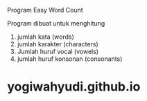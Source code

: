 Program Easy Word Count

Program dibuat untuk menghitung 
1. jumlah kata (words)
2. jumlah karakter (characters)
3. Jumlah huruf vocal (vowels)
4. jumlah huruf konsonan (consonants)

# yogiwahyudi.github.io
